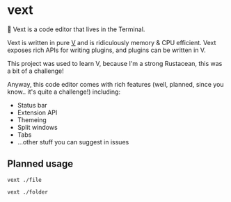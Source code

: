 # vext
🤙 Vext is a code editor that lives in the Terminal.

Vext is written in pure [V](https://github.com/vlang/v) and is ridiculously memory & CPU efficient. Vext exposes rich APIs for writing plugins, and plugins can be written in V.

This project was used to learn V, because I'm a strong Rustacean, this was a bit of a challenge!

Anyway, this code editor comes with rich features (well, planned, since you know.. it's quite a challenge!) including:

- Status bar
- Extension API
- Themeing
- Split windows
- Tabs
- ...other stuff you can suggest in issues

## Planned usage

`vext ./file`

`vext ./folder`
